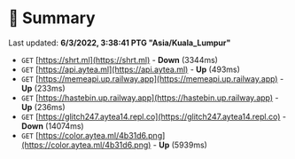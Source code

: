 # 📖 Summary
Last updated: **6/3/2022, 3:38:41 PTG "Asia/Kuala_Lumpur"**

- `GET` [https://shrt.ml](https://shrt.ml) - **Down** (3344ms)
- `GET` [https://api.aytea.ml](https://api.aytea.ml) - **Up** (493ms)
- `GET` [https://memeapi.up.railway.app](https://memeapi.up.railway.app) - **Up** (233ms)
- `GET` [https://hastebin.up.railway.app](https://hastebin.up.railway.app) - **Up** (236ms)
- `GET` [https://glitch247.aytea14.repl.co](https://glitch247.aytea14.repl.co) - **Down** (14074ms)
- `GET` [https://color.aytea.ml/4b31d6.png](https://color.aytea.ml/4b31d6.png) - **Up** (5939ms)
